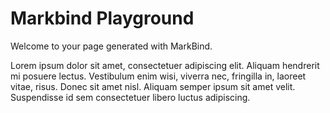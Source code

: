 <link rel="stylesheet" href="css/main.css">

# Markbind Playground
Welcome to your page generated with MarkBind.

<div id="sample-text">

Lorem ipsum dolor sit amet, consectetuer adipiscing elit. Aliquam hendrerit mi posuere lectus. Vestibulum enim wisi,
viverra nec, fringilla in, laoreet vitae, risus. Donec sit amet nisl. Aliquam semper ipsum sit amet velit.
Suspendisse id sem consectetuer libero luctus adipiscing.

</div>
